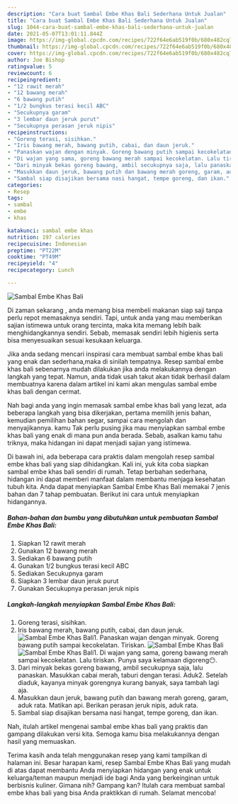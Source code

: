 ```yaml
---
description: "Cara buat Sambal Embe Khas Bali Sederhana Untuk Jualan"
title: "Cara buat Sambal Embe Khas Bali Sederhana Untuk Jualan"
slug: 1044-cara-buat-sambal-embe-khas-bali-sederhana-untuk-jualan
date: 2021-05-07T13:01:11.844Z
image: https://img-global.cpcdn.com/recipes/722f64e6ab519f0b/680x482cq70/sambal-embe-khas-bali-foto-resep-utama.jpg
thumbnail: https://img-global.cpcdn.com/recipes/722f64e6ab519f0b/680x482cq70/sambal-embe-khas-bali-foto-resep-utama.jpg
cover: https://img-global.cpcdn.com/recipes/722f64e6ab519f0b/680x482cq70/sambal-embe-khas-bali-foto-resep-utama.jpg
author: Joe Bishop
ratingvalue: 5
reviewcount: 6
recipeingredient:
- "12 rawit merah"
- "12 bawang merah"
- "6 bawang putih"
- "1/2 bungkus terasi kecil ABC"
- "Secukupnya garam"
- "3 lembar daun jeruk purut"
- "Secukupnya perasan jeruk nipis"
recipeinstructions:
- "Goreng terasi, sisihkan."
- "Iris bawang merah, bawang putih, cabai, dan daun jeruk."
- "Panaskan wajan dengan minyak. Goreng bawang putih sampai kecokelatan. Tiriskan."
- "Di wajan yang sama, goreng bawang merah sampai kecokelatan. Lalu tiriskan. Punya saya kelamaan digoreng😶."
- "Dari minyak bekas goreng bawang, ambil secukupnya saja, lalu panaskan. Masukkan cabai merah, taburi dengan terasi. Aduk2. Setelah diaduk, kayanya minyak gorengnya kurang banyak, saya tambah lagi aja."
- "Masukkan daun jeruk, bawang putih dan bawang merah goreng, garam, aduk rata. Matikan api. Berikan perasan jeruk nipis, aduk rata."
- "Sambal siap disajikan bersama nasi hangat, tempe goreng, dan ikan."
categories:
- Resep
tags:
- sambal
- embe
- khas

katakunci: sambal embe khas 
nutrition: 197 calories
recipecuisine: Indonesian
preptime: "PT22M"
cooktime: "PT49M"
recipeyield: "4"
recipecategory: Lunch

---
```



![Sambal Embe Khas Bali](https://img-global.cpcdn.com/recipes/722f64e6ab519f0b/680x482cq70/sambal-embe-khas-bali-foto-resep-utama.jpg)

Di zaman  sekarang , anda memang bisa membeli makanan siap saji tanpa perlu repot memasaknya sendiri. Tapi, untuk anda yang mau memberikan sajian istimewa untuk orang tercinta, maka kita memang lebih baik menghidangkannya sendiri. Sebab, memasak sendiri lebih higienis serta bisa menyesuaikan sesuai kesukaan keluarga.

Jika anda sedang mencari inspirasi cara membuat sambal embe khas bali yang enak dan sederhana,maka di sinilah tempatnya. Resep sambal embe khas bali  sebenarnya mudah dilakukan jika anda melakukannya dengan langkah yang tepat. Namun, anda tidak usah takut akan tidak berhasil dalam membuatnya 
karena dalam artikel ini kami akan mengulas sambal embe khas bali dengan cermat.  



Nah bagi anda yang ingin memasak sambal embe khas bali yang lezat, ada beberapa langkah yang bisa dikerjakan, pertama memilih jenis bahan, kemudian pemilihan bahan segar, sampai cara mengolah dan menyajikannya. kamu Tak perlu pusing jika mau menyiapkan sambal embe khas bali yang enak di mana pun anda berada. Sebab, asalkan kamu  tahu triknya, maka hidangan ini dapat menjadi sajian yang istimewa.

Di bawah ini, ada beberapa cara praktis  dalam mengolah resep sambal embe khas bali yang siap dihidangkan. Kali ini, yuk kita coba siapkan sambal embe khas bali sendiri di rumah. Tetap berbahan sederhana, hidangan ini dapat memberi manfaat dalam membantu menjaga kesehatan tubuh kita. Anda dapat menyiapkan Sambal Embe Khas Bali memakai 7 jenis bahan dan 7 tahap pembuatan. Berikut ini cara untuk menyiapkan hidangannya.

<!--inarticleads1-->

##### Bahan-bahan dan bumbu yang dibutuhkan untuk pembuatan Sambal Embe Khas Bali:

1. Siapkan 12 rawit merah
1. Gunakan 12 bawang merah
1. Sediakan 6 bawang putih
1. Gunakan 1/2 bungkus terasi kecil ABC
1. Sediakan Secukupnya garam
1. Siapkan 3 lembar daun jeruk purut
1. Gunakan Secukupnya perasan jeruk nipis




<!--inarticleads2-->

##### Langkah-langkah menyiapkan Sambal Embe Khas Bali:

1. Goreng terasi, sisihkan.
1. Iris bawang merah, bawang putih, cabai, dan daun jeruk.
<img src="https://img-global.cpcdn.com/steps/e211686df557585f/160x128cq70/sambal-embe-khas-bali-langkah-memasak-2-foto.jpg" alt="Sambal Embe Khas Bali">1. Panaskan wajan dengan minyak. Goreng bawang putih sampai kecokelatan. Tiriskan.
<img src="https://img-global.cpcdn.com/steps/93a7d8a4d2959d7e/160x128cq70/sambal-embe-khas-bali-langkah-memasak-3-foto.jpg" alt="Sambal Embe Khas Bali"><img src="https://img-global.cpcdn.com/steps/acfff89461c5da22/160x128cq70/sambal-embe-khas-bali-langkah-memasak-3-foto.jpg" alt="Sambal Embe Khas Bali">1. Di wajan yang sama, goreng bawang merah sampai kecokelatan. Lalu tiriskan. Punya saya kelamaan digoreng😶.
1. Dari minyak bekas goreng bawang, ambil secukupnya saja, lalu panaskan. Masukkan cabai merah, taburi dengan terasi. Aduk2. Setelah diaduk, kayanya minyak gorengnya kurang banyak, saya tambah lagi aja.
1. Masukkan daun jeruk, bawang putih dan bawang merah goreng, garam, aduk rata. Matikan api. Berikan perasan jeruk nipis, aduk rata.
1. Sambal siap disajikan bersama nasi hangat, tempe goreng, dan ikan.




Nah, itulah artikel mengenai  sambal embe khas bali  yang praktis dan gampang dilakukan versi kita. Semoga kamu bisa melakukannya dengan hasil yang memuaskan. 

Terima kasih anda telah menggunakan resep yang kami tampilkan di halaman ini. Besar harapan kami, resep  Sambal Embe Khas Bali yang mudah di atas dapat membantu Anda menyiapkan hidangan yang enak untuk keluarga/teman maupun menjadi ide bagi Anda yang berkeinginan untuk berbisnis kuliner. Gimana nih? Gampang kan? Itulah cara membuat sambal embe khas bali yang bisa Anda praktikkan di rumah. Selamat mencoba!

